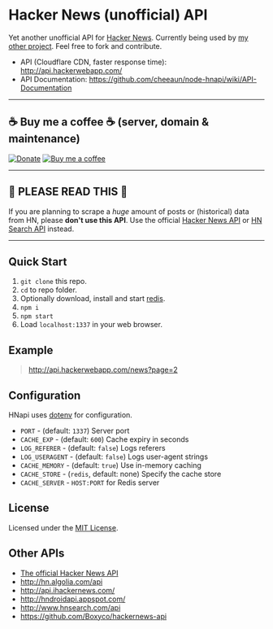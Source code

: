 Hacker News (unofficial) API
============================

Yet another unofficial API for [Hacker News](http://news.ycombinator.com/). Currently being used by [my other project](https://github.com/cheeaun/hackerweb). Feel free to fork and contribute.

- API (Cloudflare CDN, faster response time): <http://api.hackerwebapp.com/>
- API Documentation: <https://github.com/cheeaun/node-hnapi/wiki/API-Documentation>

---

☕️ Buy me a coffee ☕ (server, domain & maintenance)
--

[![Donate](https://d1iczxrky3cnb2.cloudfront.net/button-small-blue.png)](https://donorbox.org/support-cheeaun) [![Buy me a coffee](https://www.buymeacoffee.com/assets/img/custom_images/orange_img.png)](https://www.buymeacoffee.com/cheeaun)

---

🚧 PLEASE READ THIS 🚧
---

If you are planning to scrape a *huge* amount of posts or (historical) data from HN, please **don't use this API**. Use the official [Hacker News API](https://github.com/HackerNews/API) or [HN Search API](http://hn.algolia.com/api) instead.

---

Quick Start
----------

1. `git clone` this repo.
2. `cd` to repo folder.
3. Optionally download, install and start [redis](http://redis.io/download).
4. `npm i`
5. `npm start`
6. Load `localhost:1337` in your web browser.


Example
-------------

> <http://api.hackerwebapp.com/news?page=2>

Configuration
-------------

HNapi uses [dotenv](https://github.com/motdotla/dotenv) for configuration.

- `PORT` - (default: `1337`) Server port
- `CACHE_EXP` - (default: `600`) Cache expiry in seconds
- `LOG_REFERER` - (default: `false`) Logs referers
- `LOG_USERAGENT` - (default: `false`) Logs user-agent strings
- `CACHE_MEMORY` - (default: `true`) Use in-memory caching
- `CACHE_STORE` - (`redis`, default: none) Specify the cache store
- `CACHE_SERVER` - `HOST:PORT` for Redis server

License
-------

Licensed under the [MIT License](http://cheeaun.mit-license.org/).

Other APIs
----------

- [The official Hacker News API](https://github.com/HackerNews/API)
- <http://hn.algolia.com/api>
- <http://api.ihackernews.com/>
- <http://hndroidapi.appspot.com/>
- <http://www.hnsearch.com/api>
- <https://github.com/Boxyco/hackernews-api>

